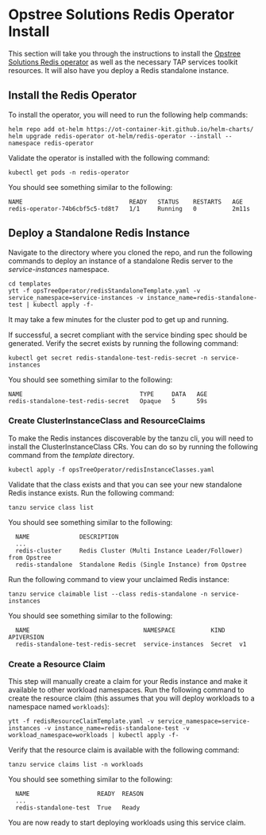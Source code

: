 # Opstree Solutions Redis Operator Install

This section will take you through the instructions to install the [Opstree Solutions Redis operator](https://ot-container-kit.github.io/redis-operator/guide/) as well as the necessary TAP services toolkit resources.  It will also have you deploy a Redis standalone instance.

## Install the Redis Operator

To install the operator, you will need to run the following help commands:

```
helm repo add ot-helm https://ot-container-kit.github.io/helm-charts/
helm upgrade redis-operator ot-helm/redis-operator --install --namespace redis-operator
```

Validate the operator is installed with the following command:

```
kubectl get pods -n redis-operator
```

You should see something similar to the following:

```
NAME                              READY   STATUS    RESTARTS   AGE
redis-operator-74b6cbf5c5-td8t7   1/1     Running   0          2m11s
```

## Deploy a Standalone Redis Instance

Navigate to the directory where you cloned the repo, and run the following commands to deploy an instance of a standalone Redis server to the *service-instances* namespace.

```
cd templates
ytt -f opsTreeOperator/redisStandaloneTemplate.yaml -v service_namespace=service-instances -v instance_name=redis-standalone-test | kubectl apply -f-
```

It may take a few minutes for the cluster pod to get up and running.

If successful, a secret compliant with the service binding spec should be generated.  Verify the secret exists by running the following command:

```
kubectl get secret redis-standalone-test-redis-secret -n service-instances
```

You should see something similar to the following:

```
NAME                                 TYPE     DATA   AGE
redis-standalone-test-redis-secret   Opaque   5      59s 
```

### Create ClusterInstanceClass and ResourceClaims

To make the Redis instances discoverable by the tanzu cli, you will need to install the ClusterInstanceClass CRs.  You can do so by running the following command from the *template* directory.

```
kubectl apply -f opsTreeOperator/redisInstanceClasses.yaml
```

Validate that the class exists and that you can see your new standalone Redis instance exists.  Run the following command:

```
tanzu service class list
```

You should see something similar to the following:

```
  NAME              DESCRIPTION                                     
  ...                        
  redis-cluster     Redis Cluster (Multi Instance Leader/Follower) from Opstree
  redis-standalone  Standalone Redis (Single Instance) from Opstree
```

Run the following command to view your unclaimed Redis instance:

```
tanzu service claimable list --class redis-standalone -n service-instances
```

You should see something similar to the following:

```
  NAME                                NAMESPACE          KIND    APIVERSION  
  redis-standalone-test-redis-secret  service-instances  Secret  v1   
```

### Create a Resource Claim

This step will manually create a claim for your Redis instance and make it available to other workload namespaces.  Run the following command to create the resource claim (this assumes that you will deploy workloads to a namespace named `workloads`):

```
ytt -f redisResourceClaimTemplate.yaml -v service_namespace=service-instances -v instance_name=redis-standalone-test -v workload_namespace=workloads | kubectl apply -f-
```

Verify that the resource claim is available with the following command:

```
tanzu service claims list -n workloads
```

You should see something similar to the following:

```
  NAME                   READY  REASON  
  ...  
  redis-standalone-test  True   Ready   
```

You are now ready to start deploying workloads using this service claim.
